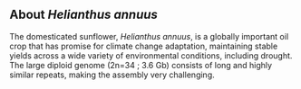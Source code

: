 About *Helianthus annuus*
-------------------------

The domesticated sunflower, *Helianthus annuus*, is a globally important
oil crop that has promise for climate change adaptation, maintaining
stable yields across a wide variety of environmental conditions,
including drought. The large diploid genome (2n=34 ; 3.6 Gb) consists of long and highly
similar repeats, making the assembly very challenging.
